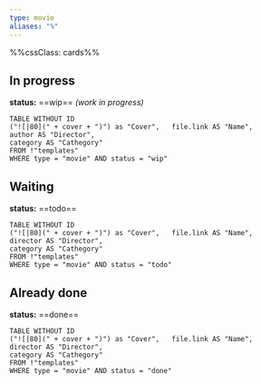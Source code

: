 ```yaml
---
type: movie
aliases: "%"
---
```

%%cssClass: cards%%
## In progress
**status:** ==wip== *(work in progress)*
```dataview
TABLE WITHOUT ID	
("![|80](" + cover + ")") as "Cover",	file.link AS "Name",	
author AS "Director",	
category AS "Cathegory"
FROM !"templates"
WHERE type = "movie" AND status = "wip"
```
## Waiting
**status:** ==todo==
```dataview
TABLE WITHOUT ID	
("![|80](" + cover + ")") as "Cover",	file.link AS "Name",
director AS "Director",
category AS "Cathegory"
FROM !"templates"
WHERE type = "movie" AND status = "todo"
```
## Already done
**status:** ==done==
```dataview
TABLE WITHOUT ID	
("![|80](" + cover + ")") as "Cover",	file.link AS "Name",	
director AS "Director",
category AS "Cathegory"
FROM !"templates"
WHERE type = "movie" AND status = "done"
```
